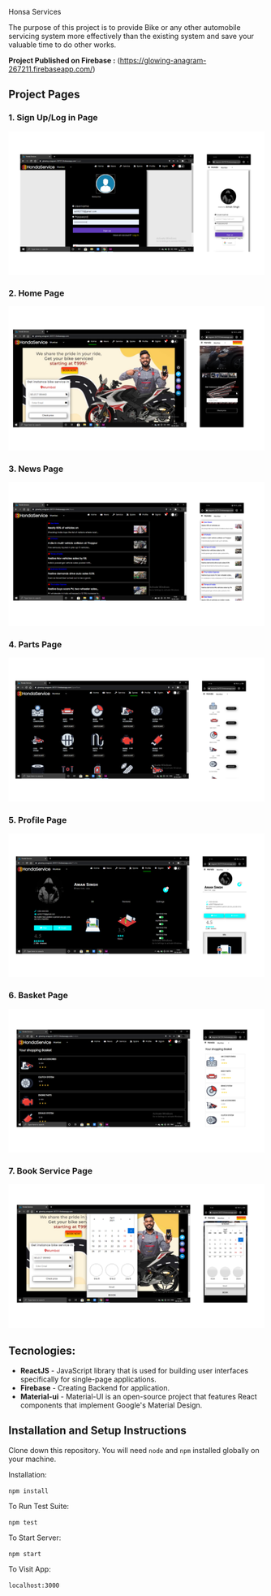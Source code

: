 Honsa Services

The purpose of this project is to provide Bike or any other automobile servicing system more effectively than the existing system and 
save your valuable time to do other works.

**Project Published on Firebase :** (https://glowing-anagram-267211.firebaseapp.com/)

## Project Pages

### 1. Sign Up/Log in Page
<img src="https://github.com/Aman2221/FINAL_YEAR_PROJECT/blob/main/src/img/PAGES/LOGIN.png" alt="preview" /> <br />

### 2. Home Page
<img src="https://github.com/Aman2221/FINAL_YEAR_PROJECT/blob/main/src/img/PAGES/HOMEPAGE.png" alt="preview" /> <br />

### 3. News Page
<img src="https://github.com/Aman2221/FINAL_YEAR_PROJECT/blob/main/src/img/PAGES/NEWS%20FINAL.png" alt="preview" />

### 4. Parts Page
<img src="https://github.com/Aman2221/FINAL_YEAR_PROJECT/blob/main/src/img/PAGES/PARTS.png" alt="preview" />

### 5. Profile Page
<img src="https://github.com/Aman2221/FINAL_YEAR_PROJECT/blob/main/src/img/PAGES/PROFILE.png" alt="preview" />

### 6. Basket Page
<img src="https://github.com/Aman2221/FINAL_YEAR_PROJECT/blob/main/src/img/PAGES/BASKET.png" alt="preview" />

### 7. Book Service Page
<img src="https://github.com/Aman2221/FINAL_YEAR_PROJECT/blob/main/src/img/PAGES/BOOK%20NOW.png" alt="preview" />


## Tecnologies:

- **ReactJS** - JavaScript library that is used for building user interfaces specifically for single-page applications.
- **Firebase** -  Creating Backend for application.
- **Material-ui** - Material-UI is an open-source project that features React components that implement Google's Material Design.

## Installation and Setup Instructions

Clone down this repository. You will need `node` and `npm` installed globally on your machine.  

Installation:

`npm install`  

To Run Test Suite:  

`npm test`  

To Start Server:

`npm start`  

To Visit App:

`localhost:3000`  

